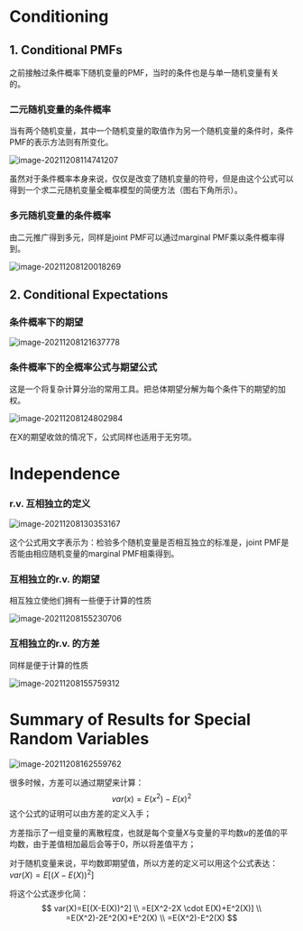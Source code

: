 # Conditioning

## 1. Conditional PMFs

之前接触过条件概率下随机变量的PMF，当时的条件也是与单一随机变量有关的。

### 二元随机变量的条件概率

当有两个随机变量，其中一个随机变量的取值作为另一个随机变量的条件时，条件PMF的表示方法则有所变化。

![image-20211208114741207](https://gitee.com/joy_thestraydog/typora/raw/master/img/image-20211208114741207.png)

虽然对于条件概率本身来说，仅仅是改变了随机变量的符号，但是由这个公式可以得到一个求二元随机变量全概率模型的简便方法（图右下角所示）。

### 多元随机变量的条件概率

由二元推广得到多元，同样是joint PMF可以通过marginal PMF乘以条件概率得到。

![image-20211208120018269](https://gitee.com/joy_thestraydog/typora/raw/master/img/image-20211208120018269.png)



## 2. Conditional Expectations

### 条件概率下的期望

![image-20211208121637778](https://gitee.com/joy_thestraydog/typora/raw/master/img/image-20211208121637778.png)

### 条件概率下的全概率公式与期望公式

这是一个将复杂计算分治的常用工具。把总体期望分解为每个条件下的期望的加权。

![image-20211208124802984](https://gitee.com/joy_thestraydog/typora/raw/master/img/image-20211208124802984.png)

在X的期望收敛的情况下，公式同样也适用于无穷项。

# Independence

### r.v. 互相独立的定义

![image-20211208130353167](https://gitee.com/joy_thestraydog/typora/raw/master/img/image-20211208130353167.png)

这个公式用文字表示为：检验多个随机变量是否相互独立的标准是，joint PMF是否能由相应随机变量的marginal PMF相乘得到。

### 互相独立的r.v. 的期望

相互独立使他们拥有一些便于计算的性质

![image-20211208155230706](https://gitee.com/joy_thestraydog/typora/raw/master/img/image-20211208155230706.png)

### 互相独立的r.v. 的方差

同样是便于计算的性质

![image-20211208155759312](https://gitee.com/joy_thestraydog/typora/raw/master/img/image-20211208155759312.png)



# Summary of Results for Special Random Variables

![image-20211208162559762](https://gitee.com/joy_thestraydog/typora/raw/master/img/image-20211208162559762.png)



很多时候，方差可以通过期望来计算：
$$
var(x)=E(x^2)-E(x)^2
$$
这个公式的证明可以由方差的定义入手；

方差指示了一组变量的离散程度，也就是每个变量$X$与变量的平均数$u$的差值的平均数，由于差值相加最后会等于0，所以将差值平方；

对于随机变量来说，平均数即期望值，所以方差的定义可以用这个公式表达：$var(X)=E[(X-E(X))^2]$

将这个公式逐步化简：
$$
var(X)=E[(X-E(X))^2] \\
=E[X^2-2X \cdot E(X)+E^2(X)] \\
=E(X^2)-2E^2(X)+E^2(X) \\
=E(X^2)-E^2(X)
$$



